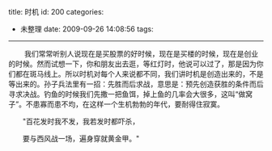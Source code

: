 title: 时机
id: 200
categories:
  - 未整理
date: 2009-09-26 14:08:56
tags:
---

        我们常常听别人说现在是买股票的好时候，现在是买楼的时候，现在是创业的时候。然而试想一下，你和朋友出去逛，等红灯时，他说可以过了，那是因为你们都在斑马线上。所以时机对每个人来说都不同，我们讲时机是创造出来的，不是等出来的。孙子兵法里有一招：先胜而后求战，意思是：预先创造获胜的条件而后寻求决战。钓鱼的时候我们先撒一把鱼饵，掉上鱼的几率会大很多，这叫“做窝子”。不患寡而患不均，在这样一个生机勃勃的年代，要耐得住寂寞。

　　"百花发时我不发，我若发时都吓杀，

　　要与西风战一场，遍身穿就黄金甲。"